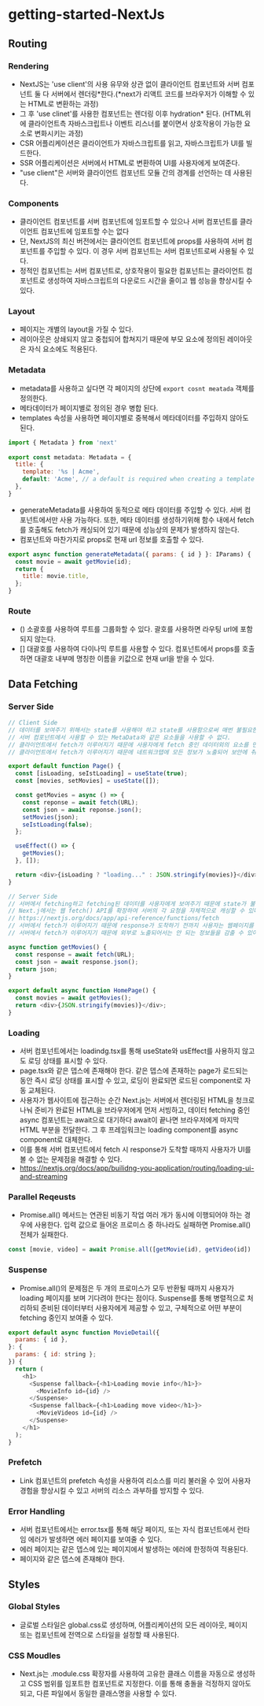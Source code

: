 # getting-started-NextJs

## Routing
### Rendering
- NextJS는 'use client'의 사용 유무와 상관 없이 클라이언트 컴포넌트와 서버 컴포넌트 둘 다 서버에서 렌더링*한다.(*next가 리액트 코드를 브라우저가 이해할 수 있는 HTML로 변환하는 과정) 
- 그 후 'use clinet'를 사용한 컴포넌트는 렌더링 이후 hydration* 된다. (HTML위에 클라이언트측 자바스크립트나 이벤트 리스너를 붙이면서 상호작용이 가능한 요소로 변화시키는 과정)
- CSR 어플리케이션은 클라이언트가 자바스크립트를 읽고, 자바스크립트가 UI를 빌드한다.
- SSR 어플리케이션은 서버에서 HTML로 변환하여 UI를 사용자에게 보여준다.
- "use client"은 서버와 클라이언트 컴포넌트 모듈 간의 경계를 선언하는 데 사용된다.

### Components
- 클라이언트 컴포넌트를 서버 컴포넌트에 임포트할 수 있으나 서버 컴포넌트를 클라이언트 컴포넌트에 임포트할 수는 없다
- 단, NextJS의 최신 버전에서는 클라이언트 컴포넌트에 props를 사용하여 서버 컴포넌트를 주입할 수 있다. 이 경우 서버 컴포넌트는 서버 컴포넌트로써 사용될 수 있다.
- 정적인 컴포넌트는 서버 컴포넌트로, 상호작용이 필요한 컴포넌트는 클라이언트 컴포넌트로 생성하여 자바스크립트의 다운로드 시간을 줄이고 웹 성능을 향상시킬 수 있다.

### Layout
- 페이지는 개별의 layout을 가질 수 있다.
- 레이아웃은 상쇄되지 않고 중첩되어 합쳐지기 때문에 부모 요소에 정의된 레이아웃은 자식 요소에도 적용된다.

### Metadata
- metadata를 사용하고 싶다면 각 페이지의 상단에  ```export cosnt meatada``` 객체를 정의한다.
- 메타데이터가 페이지별로 정의된 경우 병합 된다.
- templates 속성을 사용하면 페이지별로 중복해서 메타데이터를 주입하지 않아도 된다.
```javascript
import { Metadata } from 'next'
 
export const metadata: Metadata = {
  title: {
    template: '%s | Acme',
    default: 'Acme', // a default is required when creating a template
  },
}
```
- generateMetadata를 사용하여 동적으로 메타 데이터를 주입할 수 있다. 서버 컴포넌트에서만 사용 가능하다. 또한, 메타 데이터를 생성하기위해 함수 내에서 fetch를 호출해도 fetch가 캐싱되어 있기 때문에 성능상의 문제가 발생하지 않는다.
- 컴포넌트와 마찬가지로 props로 현재 url 정보를 호출할 수 있다.
```javascript
export async function generateMetadata({ params: { id } }: IParams) {
  const movie = await getMovie(id);
  return {
    title: movie.title,
  };
}
```


### Route
- () 소괄호를 사용하여 루트를 그룹화할 수 있다. 괄호를 사용하면 라우팅 url에 포함되지 않는다.
- [] 대괄호를 사용하여 다이나믹 루트를 사용할 수 있다. 컴포넌트에서 props를 호출하면 대괄호 내부메 명칭한 이름을 키값으로 현재 url을 받을 수 있다. 


## Data Fetching
### Server Side
```javascript
// Client Side
// 데이터를 보여주기 위해서는 state를 사용해야 하고 state를 사용함으로써 매번 불필요한 렌더링을 발생시킨다.
// 서버 컴포넌트에서 사용할 수 있는 MetaData와 같은 요소들을 사용할 수 없다.
// 클라이언트에서 fetch가 이루어지기 때문에 사용자에게 fetch 중인 데이터외의 요소를 먼저 보여줄 수 있다.
// 클라이언트에서 fetch가 이루어지기 때문에 네트워크탭에 모든 정보가 노출되어 보안에 취약하다.

export default function Page() {
  const [isLoading, seIstLoading] = useState(true);
  const [movies, setMovies] = useState([]);

  const getMovies = async () => {
    const reponse = await fetch(URL);
    const json = await reponse.json();
    setMovies(json);
    seIstLoading(false);
  };

  useEffect(() => {
    getMovies();
  }, []);

  return <div>{isLoading ? "loading..." : JSON.stringify(movies)}</div>;
}
```

```javascript
// Server Side
// 서버에서 fetching하고 fetching된 데이터를 사용자에게 보여주기 때문에 state가 불필요하다.
// Next.j에서는 웹 fetch() API를 확장하여 서버의 각 요청을 자체적으로 캐싱할 수 있다.
// https://nextjs.org/docs/app/api-reference/functions/fetch
// 서버에서 fetch가 이루어지기 때문에 response가 도착하기 전까지 사용자는 웹페이지를 볼 수 없다. 이를 방지하기 위해 loading.tsx 컴포넌트가 필요하다.
// 서버에서 fetch가 이루어지기 때문에 외부로 노출되어서는 안 되는 정보들을 감출 수 있어 보안에 유리하다.

async function getMovies() {
  const response = await fetch(URL);
  const json = await response.json();
  return json;
}

export default async function HomePage() {
  const movies = await getMovies();
  return <div>{JSON.stringify(movies)}</div>;
}
```

### Loading
- 서버 컴포넌트에서는 loadindg.tsx를 통해 useState와 usEffect를 사용하지 않고도 로딩 상태를 표시할 수 있다.
- page.tsx와 같은 뎁스에 존재해야 한다. 같은 뎁스에 존재하는 page가 로드되는 동안 즉시 로딩 상태를 표시할 수 있고, 로딩이 완료되면 로드된 component로 자동 교체된다.
- 사용자가 웹사이트에 접근하는 순간 Next.js는 서버에서 렌더링된 HTML을 청크로 나눠 준비가 완료된 HTML을 브라우저에게 먼저 서빙하고, 데이터 fetching 중인 async 컴포넌트는 await으로 대기하다 await이 끝나면 브라우저에게 마지막 HTML 부분을 전달한다. 그 후 프레임워크는 loading component를 async component로 대체한다.
- 이를 통해 서버 컴포넌트에서 fetch 시 response가 도착할 때까지 사용자가 UI를 볼 수 없는 문제점을 해결할 수 있다.
- https://nextjs.org/docs/app/builidng-you-application/routing/loading-ui-and-streaming

### Parallel Reqeusts
- Promise.all() 메서드는 연관된 비동기 작업 여러 개가 동시에 이행되어야 하는 경우에 사용한다. 입력 값으로 들어온 프로미스 중 하나라도 실패하면 Promise.all() 전체가 실패한다.
```javascript
const [movie, video] = await Promise.all([getMovie(id), getVideo(id])
```

### Suspense
- Promise.all()의 문제점은 두 개의 프로미스가 모두 반환될 때까지 사용자가 loading 페이지를 보며 기다려야 한다는 점이다. Suspense를 통해 병렬적으로 처리하되 준비된 데이터부터 사용자에게 제공할 수 있고, 구체적으로 어떤 부분이 fetching 중인지 보여줄 수 있다.
```javascript
export default async function MovieDetail({
  params: { id },
}: {
  params: { id: string };
}) {
  return (
    <h1>
      <Suspense fallback={<h1>Loading movie info</h1>}>
        <MovieInfo id={id} />
      </Suspense>
      <Suspense fallback={<h1>Loading move video</h1>}>
        <MovieVideos id={id} />
      </Suspense>
    </h1>
  );
}
```

### Prefetch
- Link 컴포넌트의 prefetch 속성을 사용하여 리소스를 미리 불러올 수 있어 사용자 경험을 향상시킬 수 있고 서버의 리소스 과부하를 방지할 수 있다.

### Error Handling
- 서버 컴포넌트에서는 error.tsx를 통해 해당 페이지, 또는 자식 컴포넌트에서 런타임 에러가 발생하면 에러 페이지를 보여줄 수 있다.
- 에러 페이지는 같은 뎁스에 있는 페이지에서 발생하는 에러에 한정하여 적용된다.
- 페이지와 같은 뎁스에 존재해야 한다.

## Styles
### Global Styles
- 글로벌 스타일은 global.css로 생성하며, 어플리케이션의 모든 레이아웃, 페이지 또는 컴포넌트에 전역으로 스타일을 설정할 때 사용된다.

### CSS Moudles
- Next.js는 .module.css 확장자를 사용하여 고유한 클래스 이름을 자동으로 생성하고 CSS 범위를 임포트한 컴포넌트로 지정한다. 이를 통해 충돌을 걱정하지 않아도 되고, 다른 파일에서 동일한 클래스명을 사용할 수 있다.


